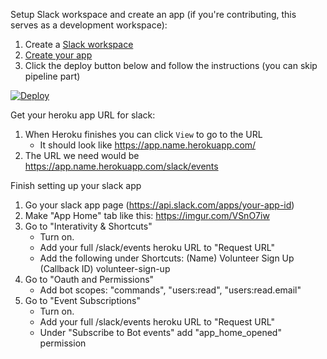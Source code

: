 Setup Slack workspace and create an app (if you're contributing, this serves as a development workspace):
1. Create a [Slack workspace](https://slack.com/create#email)
1. [Create your app](https://api.slack.com/apps)
1. Click the deploy button below and follow the instructions (you can skip pipeline part)

[![Deploy](https://www.herokucdn.com/deploy/button.svg)](https://heroku.com/deploy?template=https://github.com/crownheightsaid/slack-app)

Get your heroku app URL for slack:
1. When Heroku finishes you can click `View` to go to the URL
    - It should look like https://app.name.herokuapp.com/
1. The URL we need would be https://app.name.herokuapp.com/slack/events

Finish setting up your slack app
1. Go your slack app page (https://api.slack.com/apps/your-app-id)
1. Make "App Home" tab like this: https://imgur.com/VSnO7iw
1. Go to "Interativity & Shortcuts"
     - Turn on.
     - Add your full /slack/events heroku URL to "Request URL"
     - Add the following under Shortcuts:
             (Name) Volunteer Sign Up (Callback ID) volunteer-sign-up
1. Go to "Oauth and Permissions"
     - Add bot scopes: "commands", "users:read", "users:read.email"
1. Go to "Event Subscriptions"
     - Turn on.
     - Add your full /slack/events heroku URL to "Request URL"
     - Under "Subscribe to Bot events" add "app_home_opened" permission
